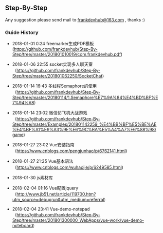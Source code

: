 ## Step-By-Step
Any suggestion please send mail to frankdevhub@163.com , thanks :)

### Guide History

* 2018-01-01 0:24 freemarker生成PDF模板 (https://github.com/frankdevhub/Step-By-Step/tree/master/201801010019/com.frankdevhub.pdf)

* 2018-01-06 22:55 socket实现多人聊天室（https://github.com/frankdevhub/Step-By-Step/tree/master/201801062250/SocketChat)

* 2018-01-14 16:43 多线程Semaphore的使用（https://github.com/frankdevhub/Step-By-Step/tree/master/20180114/1.Semaphore%E7%9A%84%E4%BD%BF%E7%94%A8)

* 2018-01-14 23:02 微信仿飞机大战游戏（https://github.com/frankdevhub/Step-By-Step/tree/master/Examples/201801142259_%E4%BB%BF%E5%BE%AE%E4%BF%A1%E9%A3%9E%E6%9C%BA%E5%A4%A7%E6%88%98/game)

* 2018-01-27 23:02 Vue安装指南（https://www.cnblogs.com/pengjunhao/p/6762141.html)

* 2018-01-27 21:25 Vue基本语法（https://www.cnblogs.com/wuhaojie/p/6249585.html)

* 2018-01-30 js素材库

* 2018-02-04 01:16 Vue配置jquery（http://www.jb51.net/article/119700.htm?utm_source=debugrun&utm_medium=referral)

* 2018-02-04 23:41 Vue-demo-notepad（https://github.com/frankdevhub/Step-By-Step/tree/master/201801300000_WebApps/vue-work/vue-demo-noteboard)
